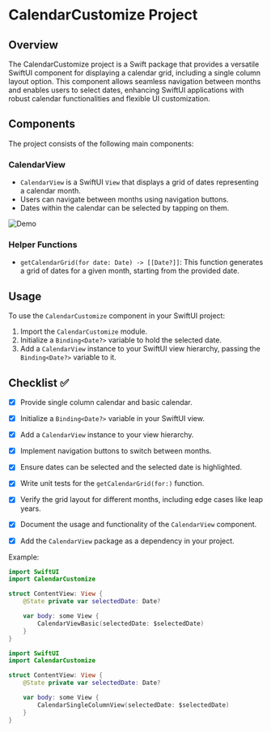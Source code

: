 
# CalendarCustomize Project

## Overview
The CalendarCustomize project is a Swift package that provides a versatile SwiftUI component for displaying a calendar grid, including a single column layout option. This component allows seamless navigation between months and enables users to select dates, enhancing SwiftUI applications with robust calendar functionalities and flexible UI customization.

## Components
The project consists of the following main components:

### CalendarView
- `CalendarView` is a SwiftUI `View` that displays a grid of dates representing a calendar month.
- Users can navigate between months using navigation buttons.
- Dates within the calendar can be selected by tapping on them.

![Demo](https://raw.githubusercontent.com/codedeman/CalendarCustomize/main/ImageDemo/Simulator%20Screen%20Recording%20-%20iPhone%2015%20-%202024-06-21%20at%2013.49.24.gif)


### Helper Functions
- `getCalendarGrid(for date: Date) -> [[Date?]]`: This function generates a grid of dates for a given month, starting from the provided date.

## Usage
To use the `CalendarCustomize` component in your SwiftUI project:
1. Import the `CalendarCustomize` module.
2. Initialize a `Binding<Date?>` variable to hold the selected date.
3. Add a `CalendarView` instance to your SwiftUI view hierarchy, passing the `Binding<Date?>` variable to it.

## Checklist ✅
- [X] Provide single column calendar and basic calendar.
- [X] Initialize a `Binding<Date?>` variable in your SwiftUI view.
- [X] Add a `CalendarView` instance to your view hierarchy.
- [X] Implement navigation buttons to switch between months.
- [X] Ensure dates can be selected and the selected date is highlighted.
- [X] Write unit tests for the `getCalendarGrid(for:)` function.
- [X] Verify the grid layout for different months, including edge cases like leap years.
- [X] Document the usage and functionality of the `CalendarView` component.
- [X] Add the `CalendarView` package as a dependency in your project.


Example:
```swift
import SwiftUI
import CalendarCustomize

struct ContentView: View {
    @State private var selectedDate: Date?

    var body: some View {
        CalendarViewBasic(selectedDate: $selectedDate)
    }
}
```

```swift
import SwiftUI
import CalendarCustomize

struct ContentView: View {
    @State private var selectedDate: Date?

    var body: some View {
        CalendarSingleColumnView(selectedDate: $selectedDate)
    }
}
```


